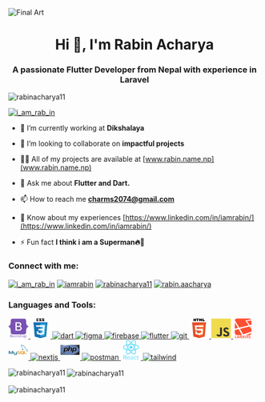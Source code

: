 ![Final Art](https://user-images.githubusercontent.com/72679799/191658014-7622746f-ccdd-46fd-b2de-a4a629817a34.svg)

<h1 align="center">Hi 👋, I'm Rabin Acharya</h1>
<h3 align="center">A passionate Flutter Developer from Nepal with experience in Laravel</h3>

<p align="left"> <img src="https://komarev.com/ghpvc/?username=rabinacharya11&label=Profile%20views&color=0e75b6&style=flat" alt="rabinacharya11" /> </p>

<p align="left"> <a href="https://twitter.com/i_am_rab_in" target="blank"><img src="https://img.shields.io/twitter/follow/i_am_rab_in?logo=twitter&style=for-the-badge" alt="i_am_rab_in" /></a> </p>

- 🔭 I’m currently working at **Dikshalaya**

- 👯 I’m looking to collaborate on **impactful projects**

- 👨‍💻 All of my projects are available at [www.rabin.name.np](www.rabin.name.np)

- 💬 Ask me about **Flutter and Dart.**

- 📫 How to reach me **charms2074@gmail.com**

- 📄 Know about my experiences [https://www.linkedin.com/in/iamrabin/](https://www.linkedin.com/in/iamrabin/)

- ⚡ Fun fact **I think i am a Superman🔥🤪**

<h3 align="left">Connect with me:</h3>
<p align="left">
<a href="https://twitter.com/i_am_rab_in" target="blank"><img align="center" src="https://raw.githubusercontent.com/rahuldkjain/github-profile-readme-generator/master/src/images/icons/Social/twitter.svg" alt="i_am_rab_in" height="30" width="40" /></a>
<a href="https://linkedin.com/in/iamrabin" target="blank"><img align="center" src="https://raw.githubusercontent.com/rahuldkjain/github-profile-readme-generator/master/src/images/icons/Social/linked-in-alt.svg" alt="iamrabin" height="30" width="40" /></a>
<a href="https://fb.com/rabinacharya11" target="blank"><img align="center" src="https://raw.githubusercontent.com/rahuldkjain/github-profile-readme-generator/master/src/images/icons/Social/facebook.svg" alt="rabinacharya11" height="30" width="40" /></a>
<a href="https://instagram.com/rabin.aacharya" target="blank"><img align="center" src="https://raw.githubusercontent.com/rahuldkjain/github-profile-readme-generator/master/src/images/icons/Social/instagram.svg" alt="rabin.aacharya" height="30" width="40" /></a>
</p>

<h3 align="left">Languages and Tools:</h3>
<p align="left"> <a href="https://getbootstrap.com" target="_blank" rel="noreferrer"> <img src="https://raw.githubusercontent.com/devicons/devicon/master/icons/bootstrap/bootstrap-plain-wordmark.svg" alt="bootstrap" width="40" height="40"/> </a> <a href="https://www.w3schools.com/css/" target="_blank" rel="noreferrer"> <img src="https://raw.githubusercontent.com/devicons/devicon/master/icons/css3/css3-original-wordmark.svg" alt="css3" width="40" height="40"/> </a> <a href="https://dart.dev" target="_blank" rel="noreferrer"> <img src="https://www.vectorlogo.zone/logos/dartlang/dartlang-icon.svg" alt="dart" width="40" height="40"/> </a> <a href="https://www.figma.com/" target="_blank" rel="noreferrer"> <img src="https://www.vectorlogo.zone/logos/figma/figma-icon.svg" alt="figma" width="40" height="40"/> </a> <a href="https://firebase.google.com/" target="_blank" rel="noreferrer"> <img src="https://www.vectorlogo.zone/logos/firebase/firebase-icon.svg" alt="firebase" width="40" height="40"/> </a> <a href="https://flutter.dev" target="_blank" rel="noreferrer"> <img src="https://www.vectorlogo.zone/logos/flutterio/flutterio-icon.svg" alt="flutter" width="40" height="40"/> </a> <a href="https://git-scm.com/" target="_blank" rel="noreferrer"> <img src="https://www.vectorlogo.zone/logos/git-scm/git-scm-icon.svg" alt="git" width="40" height="40"/> </a> <a href="https://www.w3.org/html/" target="_blank" rel="noreferrer"> <img src="https://raw.githubusercontent.com/devicons/devicon/master/icons/html5/html5-original-wordmark.svg" alt="html5" width="40" height="40"/> </a> <a href="https://developer.mozilla.org/en-US/docs/Web/JavaScript" target="_blank" rel="noreferrer"> <img src="https://raw.githubusercontent.com/devicons/devicon/master/icons/javascript/javascript-original.svg" alt="javascript" width="40" height="40"/> </a> <a href="https://laravel.com/" target="_blank" rel="noreferrer"> <img src="https://raw.githubusercontent.com/devicons/devicon/master/icons/laravel/laravel-plain-wordmark.svg" alt="laravel" width="40" height="40"/> </a> <a href="https://www.mysql.com/" target="_blank" rel="noreferrer"> <img src="https://raw.githubusercontent.com/devicons/devicon/master/icons/mysql/mysql-original-wordmark.svg" alt="mysql" width="40" height="40"/> </a> <a href="https://nextjs.org/" target="_blank" rel="noreferrer"> <img src="https://cdn.worldvectorlogo.com/logos/nextjs-2.svg" alt="nextjs" width="40" height="40"/> </a> <a href="https://www.php.net" target="_blank" rel="noreferrer"> <img src="https://raw.githubusercontent.com/devicons/devicon/master/icons/php/php-original.svg" alt="php" width="40" height="40"/> </a> <a href="https://postman.com" target="_blank" rel="noreferrer"> <img src="https://www.vectorlogo.zone/logos/getpostman/getpostman-icon.svg" alt="postman" width="40" height="40"/> </a> <a href="https://reactjs.org/" target="_blank" rel="noreferrer"> <img src="https://raw.githubusercontent.com/devicons/devicon/master/icons/react/react-original-wordmark.svg" alt="react" width="40" height="40"/> </a> <a href="https://tailwindcss.com/" target="_blank" rel="noreferrer"> <img src="https://www.vectorlogo.zone/logos/tailwindcss/tailwindcss-icon.svg" alt="tailwind" width="40" height="40"/> </a> </p>

<p><img align="left" src="https://github-readme-stats.vercel.app/api/top-langs?username=rabinacharya11&show_icons=true&locale=en&layout=compact" alt="rabinacharya11" /></p>

<p>&nbsp;<img align="center" src="https://github-readme-stats.vercel.app/api?username=rabinacharya11&show_icons=true&locale=en" alt="rabinacharya11" /></p>

<p><img align="center" src="https://github-readme-streak-stats.herokuapp.com/?user=rabinacharya11&" alt="rabinacharya11" /></p>
